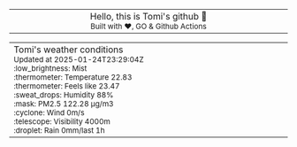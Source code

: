 
<div align="center">
<table>
<tbody>
<td align="center">
<img width="2000" height="0"><br>
Hello, this is Tomi's github 👋<br>
<sup>Built with ❤️, GO & Github Actions</sup><br>
<img width="2000" height="0">
</td>
</tbody>
</table>
</div>
<table>
<tbody>
<td align="left">
<img width="2000" height="0"><br>
Tomi's weather conditions<br>
<sup>Updated at 2025-01-24T23:29:04Z</sup><br>
<sup>:low_brightness: Mist</sup><br>
<sup>:thermometer: Temperature 22.83 </sup><br>
<sup>:thermometer: Feels like 23.47</sup><br>
<sup>:sweat_drops: Humidity 88%</sup><br>
<sup>:mask: PM2.5 122.28 μg/m3</sup><br>
<sup>:cyclone: Wind 0m/s </sup><br>
<sup>:telescope: Visibility 4000m </sup><br>
<sup>:droplet: Rain 0mm/last 1h </sup><br>
<img width="2000" height="0">
</td>
<td align="left">
<img width="2000" height="0"><br>
<br>
<img width="2000" height="0">
</td>
</tbody>
</table>
</div>
    